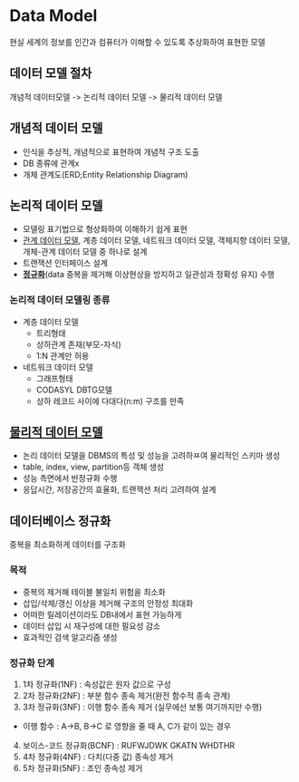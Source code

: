 # Data Model
현실 세계의 정보를 인간과 컴퓨터가 이해할 수 있도록 추상화하여 표현한 모델

## 데이터 모델 절차
개념적 데이터모델 -> 논리적 데이터 모델 -> 물리적 데이터 모델
  
## 개념적 데이터 모델
- 인식을 추상적, 개념적으로 표현하여 개념적 구조 도출
- DB 종류에 관계x
- 개체 관계도(ERD;Entity Relationship Diagram)

## 논리적 데이터 모델
- 모델링 표기법으로 형상화하여 이해하기 쉽게 표현
- [관계 데이터 모델](relation-data-model.md), 계층 데이터 모델, 네트워크 데이터 모델, 객체지향 데이터 모델, 개체-관계 데이터 모델 중 하나로 설계
- 트랜잭션 인터페이스 설계
- **[정규화](#데이터베이스-정규화)**(data 중복을 제거해 이상현상을 방지하고 일관성과 정확성 유지) 수행

### 논리적 데이터 모델링 종류
- 계층 데이터 모델
  - 트리형태
  - 상하관계 존재(부모-자식)
  - 1:N 관계만 허용
- 네트워크 데이터 모델
  - 그래프형태
  - CODASYL DBTG모델
  - 상하 레코드 사이에 다대다(n:m) 구조를 만족

## [물리적 데이터 모델](physical-data-model.md)
- 논리 데이터 모델을 DBMS의 특성 및 성능을 고려하ㅉ여 물리적인 스키마 생성
- table, index, view, partition등 객체 생성
- 성능 측면에서 반정규화 수행
- 응답시간, 저장공간의 효율화, 트랜잭션 처리 고려하여 설계

## 데이터베이스 정규화
중복을 최소화하게 데이터를 구조화
### 목적
- 중복의 제거해 테이블 불일치 위험을 최소화
- 삽입/삭제/갱신 이상을 제거해 구조의 안정성 최대화
- 어떠한 릴레이션이라도 DB내에서 표현 가능하게
- 데이터 삽입 시 재구성에 대한 필요성 감소
- 효과적인 검색 알고리즘 생성

### 정규화 단계
1. 1차 정규화(1NF) : 속성값은 원자 값으로 구성
2. 2차 정규화(2NF) : 부분 함수 종속 제거(완전 함수적 종속 관계)
3. 3차 정규화(3NF) : 이행 함수 종속 제거 (실무에선 보통 여기까지만 수행)
  - 이행 함수 : A->B, B->C 로 영향을 줄 때 A, C가 같이 있는 경우 
4. 보이스-코드 정규화(BCNF) : RUFWJDWK GKATN WHDTHR
5. 4차 정규화(4NF) : 다치(다중 값) 종속성 제거
6. 5차 정규화(5NF) : 조인 종속성 제거

